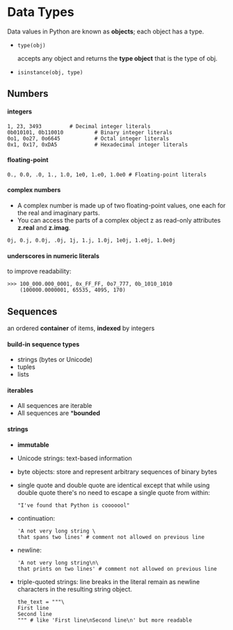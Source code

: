 # Data Types
Data values in Python are known as **objects**; each object has a type.

* 
    ```
    type(obj)       
    ```
    accepts any object and returns the **type object** that is the type of obj.

*
    ``` 
    isinstance(obj, type)
    ```
## Numbers

#### integers
```
1, 23, 3493         # Decimal integer literals
0b010101, 0b110010          # Binary integer literals
0o1, 0o27, 0o6645           # Octal integer literals
0x1, 0x17, 0xDA5            # Hexadecimal integer literals
```

#### floating-point 
```
0., 0.0, .0, 1., 1.0, 1e0, 1.e0, 1.0e0 # Floating-point literals
```
#### complex numbers 
* A complex number is made up of two floating-point values, one each for the real and imaginary parts. 
* You can access the parts of a complex object z as read-only attributes **z.real** and **z.imag**.
```
0j, 0.j, 0.0j, .0j, 1j, 1.j, 1.0j, 1e0j, 1.e0j, 1.0e0j
```

#### underscores in numeric literals
to improve readability:
```
>>> 100_000.000_0001, 0x_FF_FF, 0o7_777, 0b_1010_1010
    (100000.0000001, 65535, 4095, 170)
```

## Sequences
an ordered **container** of items, **indexed** by integers

#### build-in sequence types
* strings (bytes or Unicode) 
* tuples
* lists

#### iterables
* All sequences are iterable
* All sequences are ***bounded**

#### strings
* **immutable**
* Unicode strings: text-based information
* byte objects: store and represent arbitrary sequences of binary bytes

* single quote and double quote are identical except that while using double quote there's no need to escape a single quote from within:
    ```
    "I've found that Python is cooooool"
    ```
* continuation: 
    ```
    'A not very long string \
    that spans two lines' # comment not allowed on previous line
    ```
* newline:
    ```
    'A not very long string\n\
    that prints on two lines' # comment not allowed on previous line
    ```
* triple-quoted strings:
    line breaks in the literal remain as newline characters in the resulting string object.
    ```
    the_text = """\
    First line
    Second line
    """ # like 'First line\nSecond line\n' but more readable
    ```
